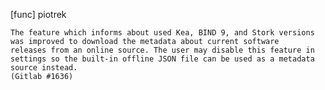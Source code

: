 [func] piotrek

    The feature which informs about used Kea, BIND 9, and Stork versions
    was improved to download the metadata about current software
    releases from an online source. The user may disable this feature in
    settings so the built-in offline JSON file can be used as a metadata
    source instead.
    (Gitlab #1636)
